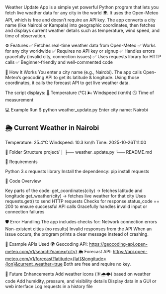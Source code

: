Weather Update App is a simple yet powerful Python program that lets you fetch live weather data for any city in the world 🌍.
It uses the Open-Meteo API, which is free and doesn’t require an API key.
The app converts a city name (like Nairobi or Kampala) into geographic coordinates, then fetches and displays current weather details such as temperature, wind speed, and time of observation.

⚙️ Features
✅ Fetches real-time weather data from Open-Meteo
✅ Works for any city worldwide
✅ Requires no API key or signup
✅ Handles errors gracefully (invalid city, connection issues)
✅ Uses requests library for HTTP calls
✅ Beginner-friendly and well-commented code

🧠 How It Works
You enter a city name (e.g., Nairobi).
The app calls Open-Meteo’s geocoding API to get its latitude & longitude.
Using those coordinates, it calls the forecast API to get live weather data.

The script displays:
🌡️ Temperature (°C)
🌬️ Windspeed (km/h)
🕓 Time of measurement

💻 Example Run
$ python weather_update.py
Enter city name: Nairobi

🌦️ Current Weather in Nairobi
------------------------------
Temperature: 25.4°C
Windspeed:  10.3 km/h
Time:       2025-10-26T11:00

📁 Folder Structure
project/
│
├── weather_update.py
└── README.md

🧰 Requirements

Python 3.x
requests library
Install the dependency:
pip install requests

🧩 Code Overview

Key parts of the code:
get_coordinates(city) → fetches latitude and longitude
get_weather(city) → fetches live weather for that city
Uses requests.get() to send HTTP requests
Checks for response.status_code == 200 to ensure successful API calls
Gracefully handles invalid input or connection failures

🛡️ Error Handling
The app includes checks for:
Network connection errors
Non-existent cities (no results)
Invalid responses from the API
When an issue occurs, the program prints a clear message instead of crashing.

🧾 Example APIs Used
🌍 Geocoding API:
https://geocoding-api.open-meteo.com/v1/search?name={city}
🌦️ Forecast API:
https://api.open-meteo.com/v1/forecast?latitude={lat}&longitude={lon}&current_weather=true
Both are free and require no key.

🚀 Future Enhancements
 Add weather icons (☀️🌧️🌩️) based on weather code
 Add humidity, pressure, and visibility details
 Display data in a GUI or web interface
 Log requests in a history file
